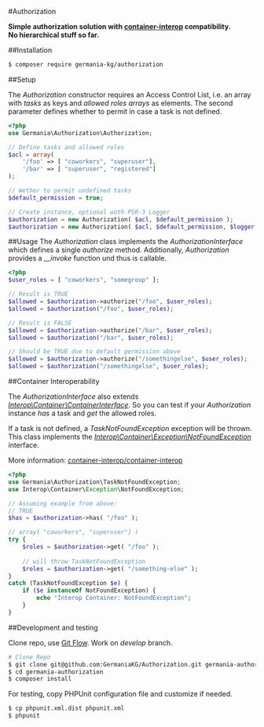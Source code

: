 #Authorization

**Simple authorization solution with [container-interop](https://github.com/container-interop/container-interop) compatibility.   
No hierarchical stuff so far.**

##Installation

```bash
$ composer require germania-kg/authorization
```


##Setup

The *Authorization* constructor requires an Access Control List, i.e. an array with *tasks* as keys and *allowed roles arrays* as elements. The second parameter defines whether to permit in case a task is not defined.

```php
<?php
use Germania\Authorization\Authorization;

// Define tasks and allowed roles
$acl = array(
    '/foo' => [ "coworkers", "superuser"],
    '/bar' => [ "superuser", "registered"]
);

// Wether to permit undefined tasks
$default_permission = true;

// Create instance, optional woth PSR-3 Logger
$authorization = new Authorization( $acl, $default_permission );
$authorization = new Authorization( $acl, $default_permission, $logger );
```

##Usage
The *Authorization* class implements the *AuthorizationInterface* which defines a single *authorize* method. Additionally, *Authorization* provides a *__invoke* function und thus is callable.

```php
<?php
$user_roles = [ "coworkers", "somegroup" ];

// Result is TRUE
$allowed = $authorization->authorize("/foo", $user_roles);
$allowed = $authorization("/foo", $user_roles);

// Result is FALSE
$allowed = $authorization->authorize("/bar", $user_roles);
$allowed = $authorization("/bar", $user_roles);

// Should be TRUE due to default permission above
$allowed = $authorization->authorize("/somethingelse", $user_roles);
$allowed = $authorization("/somethingelse", $user_roles);
```

##Container Interoperability

The *AuthorizationInterface* also extends *[Interop\Container\ContainerInterface](https://github.com/container-interop/container-interop/blob/master/docs/ContainerInterface.md)*.
So you can test if your *Authorization* instance *has* a task and *get* the allowed roles.

If a task is not defined, a *TaskNotFoundException* exception will be thrown. This class implements the *[Interop\Container\Exception\NotFoundException](https://github.com/container-interop/container-interop/blob/master/docs/ContainerInterface.md#4-interopcontainerexceptioncontainerexception)* interface.

More information: [container-interop/container-interop](https://github.com/container-interop/container-interop)


```php
<?php
use Germania\Authorization\TaskNotFoundException;
use Interop\Container\Exception\NotFoundException;

// Assuming example from above:
// TRUE
$has = $authorization->has( "/foo" );

// array( "coworkers", "superuser"] )
try {
	$roles = $authorization->get( "/foo" );
	
	// will throw TaskNotFoundException
	$roles = $authorization->get( "/something-else" );
}
catch (TaskNotFoundException $e) {
	if ($e instanceOf NotFoundException) {
		echo "Interop Container: NotFoundException";
	}
}
```




##Development and testing

Clone repo, use [Git Flow](https://github.com/nvie/gitflow). Work on *develop* branch.

```bash
# Clone Repo
$ git clone git@github.com:GermaniaKG/Authorization.git germania-authorization
$ cd germania-authorization
$ composer install
```

For testing, copy PHPUnit configuration file and customize if needed.

```bash
$ cp phpunit.xml.dist phpunit.xml
$ phpunit
```
